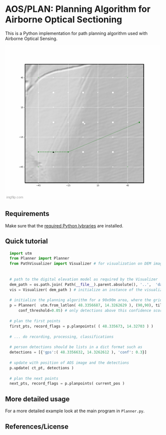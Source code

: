 
# AOS/PLAN: Planning Algorithm for Airborne Optical Sectioning

This is a Python implementation for path planning algorithm used with Airborne Optical Sensing. 

![alt text](../img/planning.gif)

## Requirements

Make sure that the [required Python lybraries](../requirements.txt) are installed.

## Quick tutorial


```py
  import utm
  from Planner import Planner
  from PathVisualizer import Visualizer # for visualization on DEM image
  

  # path to the digital elevation model as required by the Visualizer
  dem_path = os.path.join( Path(__file__).parent.absolute(), '..',  'data', 'open_field', 'DEM' )
  vis = Visualizer( dem_path ) # initialize an instance of the visualizer (this is optional)

  # initialize the planning algorithm for a 90x90m area, where the grid cells are 30x30m large.
  p = Planner(  utm.from_latlon( 48.3356687, 14.3262629 ), (90,90), tile_distance=30 , debug=True, vis=vis, 
      conf_threshold=0.05) # only detections above this confidence score are resampled

  # plan the first points
  first_pts, record_flags = p.planpoints( ( 48.335673, 14.32703 ) )

  # ... do recording, processing, classifications 
  
  # person detections should be lists in a dict format such as
  detections = [{'gps':( 48.3356632, 14.3262612 ), 'conf': 0.3}]

  # update with position of AOS image and the detections 
  p.update( ct_pt, detections )

  # plan the next points
  next_pts, record_flags = p.planpoints( current_pos )
```

## More detailed usage

For a more detailed example look at the main program in `Planner.py`.

## References/License

